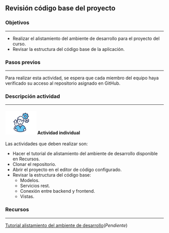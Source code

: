 ## Revisión código base del proyecto

### Objetivos
---

* Realizar el alistamiento del ambiente de desarrollo para el proyecto del curso.
* Revisar la estructura del código base de la aplicación.


### Pasos previos
---

Para realizar esta actividad, se espera que cada miembro del equipo haya verificado su acceso al repositorio asignado en GitHub.

### Descripción actividad
---

#### ![](./../../../assets/images/individuo.png) Actividad individual

Las actividades que deben realizar son:

* Hacer el tutorial de alistamiento del ambiente de desarrollo disponible en Recursos.
* Clonar el repositorio.
* Abrir el proyecto en el editor de código configurado.
* Revisar la estructura del código base:
  * Modelos.
  * Servicios rest.
  * Conexión entre backend y frontend.
  * Vistas.

### Recursos 
---

[Tutorial alistamiento del ambiente de desarrollo]()(*Pendiente*)


